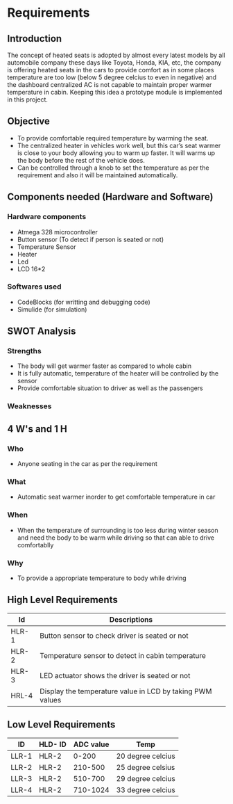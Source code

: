 # Requirements
## Introduction
The concept of heated seats is adopted by almost every latest models by all automobile company these days like Toyota, Honda, KIA, etc, the company is offering heated seats in the cars to provide comfort as in some places temperature are too low (below 5 degree celcius to even in negative) and the dashboard centralized AC is not capable to maintain proper warmer temperature in cabin. Keeping this idea a prototype module is implemented in this project.

## Objective
* To provide comfortable required temperature by warming the seat.
* The centralized heater in vehicles work well, but this car’s seat warmer is close to your body allowing you to warm up faster. It will warms up the body before the rest   of the vehicle does.
* Can be controlled through a knob to set the temperature as per the requirement and also it will be maintained automatically.

## Components needed (Hardware and Software)
### Hardware components
* Atmega 328 microcontroller
* Button sensor (To detect if person is seated or not)
* Temperature Sensor 
* Heater
* Led
* LCD 16*2

### Softwares used
* CodeBlocks (for writting and debugging code)
* Simulide (for simulation)

## SWOT Analysis
### Strengths
* The body will get warmer faster as compared to whole cabin
* It is fully automatic, temperature of the heater will be controlled by the sensor
* Provide comfortable situation to driver as well as the passengers

### Weaknesses

## 4 W's and 1 H

### Who
* Anyone seating in the car as per the requirement

### What
* Automatic seat warmer inorder to get comfortable temperature in car

### When
* When the temperature of surrounding is too less during winter season and need the body to be warm while driving so that can able to drive comfortablly

### Why
* To provide a appropriate temperature to body while driving

## High Level Requirements
|Id | Descriptions |
|---|---|
|HLR-1 | Button sensor to check driver is seated or not|
|HLR-2 | Temperature sensor to detect in cabin temperature|
|HLR-3 | LED actuator shows the driver is seated or not |
|HRL-4 | Display the temperature value in LCD by taking PWM values |

## Low Level Requirements 
|ID|HLD- ID | ADC value | Temp |
|---|---|---|---|
|LLR-1| HLR-2 | 0-200 | 20 degree celcius|
|LLR-2| HLR-2 | 210-500 | 25 degree celsius |
|LLR-3 | HLR-2 | 510-700 | 29 degree celcius |
|LLR-4 | HLR-2 | 710-1024| 33 degree celcius |


